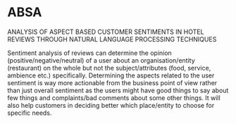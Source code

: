 # ABSA
ANALYSIS OF ASPECT BASED CUSTOMER SENTIMENTS IN HOTEL REVIEWS THROUGH NATURAL LANGUAGE PROCESSING TECHNIQUES

Sentiment analysis of reviews can determine the opinion (positive/negative/neutral) of a user about an organisation/entity (restaurant) on the whole but not the subject/attributes (food, service, ambience etc.) specifically. Determining the aspects related to the user sentiment is way more actionable from the business point of view rather than just overall sentiment as the users might have good things to say about few things and complaints/bad comments about some other things. It will also help customers in deciding better which place/entity to choose for specific needs.
